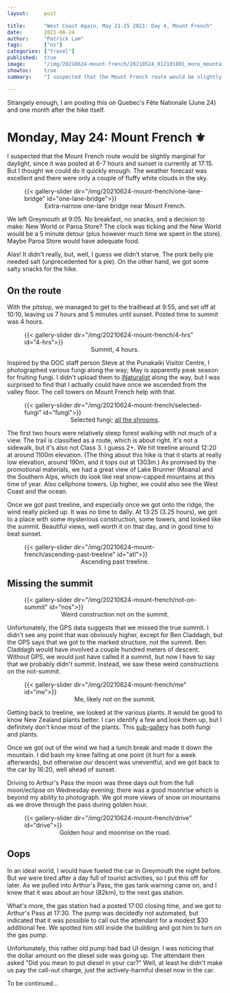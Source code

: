 ```yaml
---
layout:     post

title:      "West Coast Again, May 21-25 2021: Day 4, Mount French"
date:       2021-06-24
author:     "Patrick Lam"
tags:       ["nz"]
categories: ["travel"]
published:  true
image:      "/img/20210624-mount-french/20210524_012101801_more_mountains.PANO.webp"
showtoc:    true
summary:    "I suspected that the Mount French route would be slightly marginal for daylight, since it was posted at 6-7 hours and sunset is currently at 17:15. But I thought we could do it quickly enough. The weather forecast was excellent and there were only a couple of fluffy white clouds in the sky."

---
```


<style>
.post-heading h1  { color: white; }
.meta { color: white; }
</style>

Strangely enough, I am posting this on Quebec's Fête Nationale (June 24) and one month
after the hike itself.

# Monday, May 24: Mount French ⚜

I suspected that the Mount French route would be slightly marginal for
daylight, since it was posted at 6-7 hours and sunset is currently at
17:15. But I thought we could do it quickly enough. The weather
forecast was excellent and there were only a couple of fluffy white
clouds in the sky.

<figure>
{{< gallery-slider dir="/img/20210624-mount-french/one-lane-bridge" id="one-lane-bridge">}}
<figcaption style="text-align:center">Extra-narrow one-lane bridge near Mount French.</figcaption>
</figure>

We left Greymouth at 9:05. No breakfast, no snacks, and a
decision to make: New World or Paroa Store?  The clock was ticking and
the New World would be a 5 minute detour (plus however much time we
spent in the store). Maybe Paroa Store would have adequate food.

Alas! It didn't really, but, well, I guess we didn't starve. The pork
belly pie needed salt (unprecedented for a pie). On the other hand, 
we got some salty snacks for the hike.

## On the route

With the pitstop, we managed to get to the trailhead at 9:55, and set
off at 10:10, leaving us 7 hours and 5 minutes until sunset. Posted
time to summit was 4 hours.

<figure>
{{< gallery-slider dir="/img/20210624-mount-french/4-hrs" id="4-hrs">}}
<figcaption style="text-align:center">Summit, 4 hours.</figcaption>
</figure>

Inspired by the DOC staff person Steve at the Punakaiki Visitor Centre, I photographed
various fungi along the way; May is apparently peak season for
fruiting fungi. I didn't upload them to
[iNaturalist](https://www.inaturalist.org) along the way, but I was
surprised to find that I actually could have once we ascended from the
valley floor. The cell towers on Mount French help with that.

<figure>
{{< gallery-slider dir="/img/20210624-mount-french/selected-fungi" id="fungi">}}
<figcaption style="text-align:center">Selected fungi; <a href="https://gallery.patricklam.ca/index.php?/category/1337">all the shrooms</a>.</figcaption>
</figure>

The first two hours were relatively steep forest walking with not much
of a view. The trail is classified as a route, which is about
right. It's not a sidewalk, but it's also not Class 3. I guess 2+. We
hit treeline around 12:20 at around 1100m elevation.  (The thing about
this hike is that it starts at really low elevation, around 190m, and
it tops out at 1303m.) As promised by the promotional materials, we
had a great view of Lake Brunner (Moana) and the Southern Alps, which
do look like real snow-capped mountains at this time of year. Also
cellphone towers. Up higher, we could also see the West Coast and the
ocean.

Once we got past treeline, and especially once we got onto the ridge,
the wind really picked up.  It was no time to dally. At 13:25 (3.25
hours), we got to a place with some mysterious construction, some
towers, and looked like the summit. Beautiful views, well worth it on that day, and in good time to beat sunset.

<figure>
{{< gallery-slider dir="/img/20210624-mount-french/ascending-past-treeline" id="atl">}}
<figcaption style="text-align:center">Ascending past treeline.</figcaption>
</figure>

## Missing the summit

<figure>
{{< gallery-slider dir="/img/20210624-mount-french/not-on-summit" id="nos">}}
<figcaption style="text-align:center">Weird construction not on the summit.</figcaption>
</figure>

Unfortunately, the GPS data suggests that we missed the true summit.  I
didn't see any point that was obviously higher, except for Ben
Claddagh, but the GPS says that we got to the marked structure, not
the summit. Ben Claddagh would have involved a couple hundred meters
of descent.  Without GPS, we would just have called it a summit, but
now I have to say that we probably didn't summit. Instead, we saw these weird constructions on the not-summit.

<figure>
{{< gallery-slider dir="/img/20210624-mount-french/me" id="me">}}
<figcaption style="text-align:center">Me, likely not on the summit.</figcaption>
</figure>

Getting back to treeline, we looked at the various plants. It would be good to know
New Zealand plants better. I can identify a few and look them up, but I definitely
don't know most of the plants. This [sub-gallery](https://gallery.patricklam.ca/index.php?/category/1337) has both fungi and plants.

Once we got out of the wind we had a lunch break and made it down the
mountain.  I did bash my knee falling at one point (it hurt for a week
afterwards), but otherwise our descent was uneventful, and we got back to the
car by 16:20, well ahead of sunset.

Driving to Arthur's Pass the moon was three days out from the full moon/eclipse on 
Wednesday evening; there was a good moonrise which is beyond my ability to photograph.
We got more views of snow on mountains as we drove through the pass during golden hour.

<figure>
{{< gallery-slider dir="/img/20210624-mount-french/drive" id="drive">}}
<figcaption style="text-align:center">Golden hour and moonrise on the road.</figcaption>
</figure>


## Oops

In an ideal world, I would have fueled the car in Greymouth the night before.
But we were tired after a day full of tourist activities, so I put this off for later.
As we pulled into Arthur's Pass, the gas tank warning came on, and I knew that it was
about an hour (82km), to the next gas station. 

What's more, the gas station had a posted 17:00 closing time, and we
got to Arthur's Pass at 17:30. The pump was decidedly not automated,
but indicated that it was possible to call out the attendant for a
modest $30 additional fee. We spotted him still inside the building and got
him to turn on the gas pump.

Unfortunately, this rather old pump had bad UI design. I was noticing
that the dollar amount on the diesel side was going up. The attendant
then asked "Did you mean to put diesel in your car?" Well, at least he
didn't make us pay the call-out charge, just the actively-harmful diesel 
now in the car.

To be continued...
